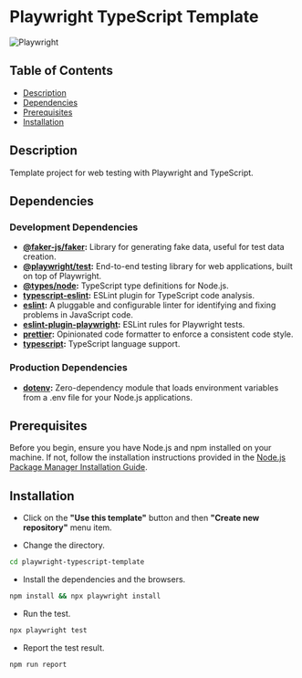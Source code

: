 # Playwright TypeScript Template

![Playwright](https://img.shields.io/github/v/release/microsoft/playwright?style=for-the-badge&logo=playwright&logoColor=%2345ba4b&label=PLAYWRIGHT&color=%2345ba4b)

## Table of Contents

- [Description](#description)
- [Dependencies](#dependencies)
- [Prerequisites](#prerequisites)
- [Installation](#installation)

## Description

Template project for web testing with Playwright and TypeScript.

## Dependencies

### Development Dependencies

- **[@faker-js/faker](https://www.npmjs.com/package/@faker-js/faker):** Library for generating fake data, useful for test data creation.
- **[@playwright/test](https://www.npmjs.com/package/@playwright/test):** End-to-end testing library for web applications, built on top of Playwright.
- **[@types/node](https://www.npmjs.com/package/@types/node):** TypeScript type definitions for Node.js.
- **[typescript-eslint](https://www.npmjs.com/package/typescript-eslint):** ESLint plugin for TypeScript code analysis.
- **[eslint](https://www.npmjs.com/package/eslint):** A pluggable and configurable linter for identifying and fixing problems in JavaScript code.
- **[eslint-plugin-playwright](https://www.npmjs.com/package/eslint-plugin-playwright):** ESLint rules for Playwright tests.
- **[prettier](https://www.npmjs.com/package/prettier):** Opinionated code formatter to enforce a consistent code style.
- **[typescript](https://www.npmjs.com/package/typescript):** TypeScript language support.

### Production Dependencies

- **[dotenv](https://www.npmjs.com/package/dotenv):** Zero-dependency module that loads environment variables from a .env file for your Node.js applications.

## Prerequisites

Before you begin, ensure you have Node.js and npm installed on your machine. If not, follow the installation instructions provided in the [Node.js Package Manager Installation Guide](https://nodejs.org/en/download/package-manager#installing-nodejs-via-package-manager).

## Installation

- Click on the **"Use this template"** button and then **"Create new repository"** menu item.

- Change the directory.

```bash
cd playwright-typescript-template
```

- Install the dependencies and the browsers.

```bash
npm install && npx playwright install
```

- Run the test.

```bash
npx playwright test
```

- Report the test result.

```bash
npm run report
```
